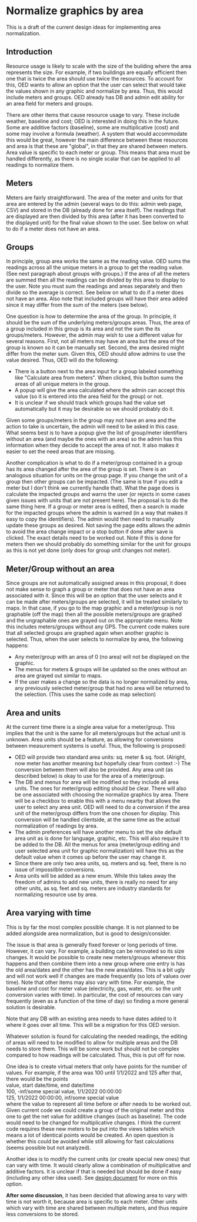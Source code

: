 # Normalize graphics by area

This is a draft of the current design ideas for implementing area normalization.

## Introduction

Resource usage is likely to scale with the size of the building where the area represents the size. For example, if two buildings are equally efficient then one that is twice the area should use twice the resources. To account for this, OED wants to allow an option that the user can select that would take the values shown in any graphic and normalize by area. Thus, this would include meters and groups. OED already has DB and admin edit ability for an area field for meters and groups.

There are other items that cause resource usage to vary. These include weather, baseline and cost; OED is interested in doing this in the future. Some are additive factors (baseline), some are multiplicative (cost) and some may involve a formula (weather). A system that would accommodate this would be great, however the main difference between these resources and area is that these are "global", in that they are shared between meters. Area value is specific to each meter or group. This means that area must be handled differently, as there is no single scalar that can be applied to all readings to normalize them.

## Meters

Meters are fairly straightforward. The area of the meter and units for that area are entered by the admin (several ways to do this: admin web page, CSV) and stored in the DB (already done for area itself). The readings that are displayed are then divided by this area (after it has been converted to the displayed unit) for the final value shown to the user. See below on what to do if a meter does not have an area.

## Groups

In principle, group area works the same as the reading value. OED sums the readings across all the unique meters in a group to get the reading value. (See next paragraph about groups with groups.) If the area of all the meters are summed then all the readings can be divided by this area to display to the user. Note you must sum the readings and areas separately and then divide so the average is correct. See below on what to do if a meter does not have an area. Also note that included groups will have their area added since it may differ from the sum of the meters (see below).

One question is how to determine the area of the group. In principle, it should be the sum of the underlying meters/groups areas. Thus, the area of a group included in this group is its area and not the sum the its groups/meters. However, the admin may wish to use a different value for several reasons. First, not all meters may have an area but the area of the group is known so it can be manually set. Second, the area desired might differ from the meter sum. Given this, OED should allow admins to use the value desired. Thus, OED will do the following:

- There is a button next to the area input for a group labeled something like "Calculate area from meters". When clicked, this button sums the areas of all unique meters in the group.
- A popup will give the area calculated where the admin can accept this value (so it is entered into the area field for the group) or not.
- It is unclear if we should track which groups had the value set automatically but it may be desirable so we should probably do it.

Given some groups/meters in the group may not have an area and the action to take is uncertain, the admin will need to be asked in this case. What seems best is to have a popup give the list of group/meter identifiers without an area (and maybe the ones with an area) so the admin has this information when they decide to accept the area of not. It also makes it easier to set the need areas that are missing.

Another complication is what to do if a meter/group contained in a group has its area changed after the area of the group is set. There is an analogous situation for units on the group page. If you change the unit of a group then other groups can be impacted.  (The same is true if you edit a meter but I don't think we currently handle that). What the page does is calculate the impacted groups and warns the user (or rejects in some cases given issues with units that are not present here). The proposal is to do the same thing here. If a group or meter area is edited, then a search is made for the impacted groups where the admin is warned (in a way that makes it easy to copy the identifiers). The admin would then need to manually update these groups as desired. Not saving the page edits allows the admin to avoid the area change impact or a stop button if done after save is clicked. The exact details need to be worked out. Note if this is done for meters then we should probably do something similar for the unit for groups as this is not yet done (only does for group unit changes not meter).

## Meter/Group without an area

Since groups are not automatically assigned areas in this proposal, it does not make sense to graph a group or meter that does not have an area associated with it. Since this will be an option that the user selects and it can be made after meters/groups are selected, it will be treated similarly to maps. In that case, if you go to the map graphic and a meter/group is not graphable (off the map) then all the possible meters/groups are graphed and the ungraphable ones are grayed out on the appropriate menu. Note this includes meters/groups without any GPS. The current code makes sure that all selected groups are graphed again when another graphic is selected. Thus, when the user selects to normalize by area, the following happens:
  - Any meter/group with an area of 0 (no area) will not be displayed on the graphic.
  - The menus for meters & groups will be updated so the ones without an area are grayed out similar to maps.
  - If the user makes a change so the data is no longer normalized by area, any previously selected meter/group that had no area will be returned to the selection. (This uses the same code as map selection)

## Area and units

At the current time there is a single area value for a meter/group. This implies that the unit is the same for all meters/groups but the actual unit is unknown. Area units should be a feature, as allowing for conversions between measurement systems is useful.
Thus, the following is proposed:

- OED will provide two standard area units: sq. meter & sq. foot. (Alright, now meter has another meaning but hopefully clear from context :-) The conversion between them will also be provided. Any area unit (as described below) is okay to use for the area of a meter/group.
- The DB and menus for area will be modified so they include all area units. The ones for meter/group editing should be clear. There will also be one associated with choosing the normalize graphics by area. There will be a checkbox to enable this with a menu nearby that allows the user to select any area unit. OED will need to do a conversion if the area unit of the meter/group differs from the one chosen for display. This conversion will be handled clientside, at the same time as the actual normalization of readings by area.
- The admin preferences will have another menu to set the site default area unit as is done for language, graphic, etc. This will also require it to be added to the DB. All the menus for area (meter/group editing and user selected area unit for graphic normalization) will have this as the default value when it comes up before the user may change it.
- Since there are only two area units, sq. meters and sq. feet, there is no issue of impossilble conversions.
- Area units will be added as a new enum. While this takes away the freedom of admins to add new units, there is really no need for any other units, as sq. feet and sq. meters are industry standards for normalizing resource use by area.

## Area varying with time

This is by far the most complex possible change. It is not planned to be added alongside area normalization, but is good to design/consider.

The issue is that area is generally fixed forever or long periods of time. However, it can vary. For example, a building can be renovated so its size changes. It would be possible to create new meters/groups whenever this happens and then combine them into a new group where one entry is has the old area/dates and the other has the new area/dates. This is a bit ugly and will not work well if changes are made frequently (so lots of values over time). Note that other items may also vary with time. For example, the baseline and cost for meter value (electricity, gas, water, etc. so the unit conversion varies with time). In particular, the cost of resources can vary frequently (even as a function of the time of day) so finding a more general solution is desirable.

Note that any DB with an existing area needs to have dates added to it where it goes over all time. This will be a migration for this OED version.

Whatever solution is found for calculating the needed readings, the editing of areas will need to be modified to allow for multiple areas and the DB needs to store them. This will be some work but should not be complex compared to how readings will be calculated. Thus, this is put off for now.

One idea is to create virtual meters that only have points for the number of values. For example, if the area was 100 until 1/1/2022 and 125 after that, there would be the points \
value, start date/time, end date/time \
100, -inf/some special value, 1/1/2022 00:00:00 \
125, 1/1/2022 00:00:00, inf/some special value \
where the value to represent all time before or after needs to be worked out. Given current code we could create a group of the original meter and this one to get the net value for additive changes (such as baseline). The code would need to be changed for multiplicative changes. I think the current code requires these new meters to be put into the views tables which means a lot of identical points would be created. An open question is whether this could be avoided while still allowing for fast calculations (seems possible but not analyzed).

Another idea is to modify the current units (or create special new ones) that can vary with time. It would clearly allow a combination of multiplicative and additive factors. It is unclear if that is needed but should be done if easy (including any other idea used). See [design document](../unitVaryTime/conversionsVaryTime.md) for more on this option.

**After some discussion**, it has been decided that allowing area to vary with time is not worth it, because area is specific to each meter. Other units which vary with time are shared between multiple meters, and thus require less conversions to be stored.
